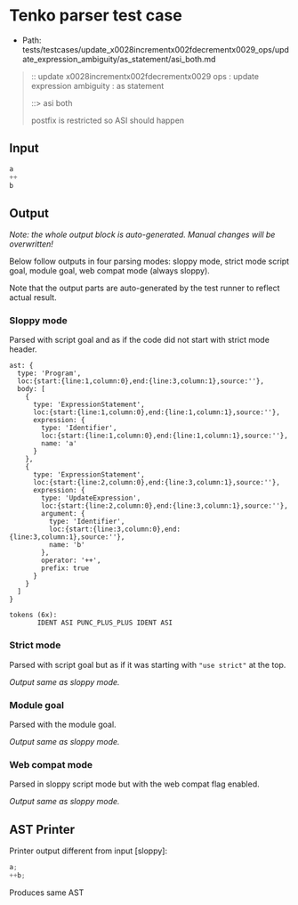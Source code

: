 # Tenko parser test case

- Path: tests/testcases/update_x0028incrementx002fdecrementx0029_ops/update_expression_ambiguity/as_statement/asi_both.md

> :: update x0028incrementx002fdecrementx0029 ops : update expression ambiguity : as statement
>
> ::> asi both
>
> postfix is restricted so ASI should happen

## Input

`````js
a
++
b
`````

## Output

_Note: the whole output block is auto-generated. Manual changes will be overwritten!_

Below follow outputs in four parsing modes: sloppy mode, strict mode script goal, module goal, web compat mode (always sloppy).

Note that the output parts are auto-generated by the test runner to reflect actual result.

### Sloppy mode

Parsed with script goal and as if the code did not start with strict mode header.

`````
ast: {
  type: 'Program',
  loc:{start:{line:1,column:0},end:{line:3,column:1},source:''},
  body: [
    {
      type: 'ExpressionStatement',
      loc:{start:{line:1,column:0},end:{line:1,column:1},source:''},
      expression: {
        type: 'Identifier',
        loc:{start:{line:1,column:0},end:{line:1,column:1},source:''},
        name: 'a'
      }
    },
    {
      type: 'ExpressionStatement',
      loc:{start:{line:2,column:0},end:{line:3,column:1},source:''},
      expression: {
        type: 'UpdateExpression',
        loc:{start:{line:2,column:0},end:{line:3,column:1},source:''},
        argument: {
          type: 'Identifier',
          loc:{start:{line:3,column:0},end:{line:3,column:1},source:''},
          name: 'b'
        },
        operator: '++',
        prefix: true
      }
    }
  ]
}

tokens (6x):
       IDENT ASI PUNC_PLUS_PLUS IDENT ASI
`````

### Strict mode

Parsed with script goal but as if it was starting with `"use strict"` at the top.

_Output same as sloppy mode._

### Module goal

Parsed with the module goal.

_Output same as sloppy mode._

### Web compat mode

Parsed in sloppy script mode but with the web compat flag enabled.

_Output same as sloppy mode._

## AST Printer

Printer output different from input [sloppy]:

````js
a;
++b;
````

Produces same AST
